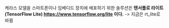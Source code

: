 
케라스 모델을 스마트폰이나 임베디드 장치에 배포하기 위한 솔루션은 
__텐서플로 라이트(TensorFlow Lite) https://www.tensorflow.org/lite  이다.__
 -> 지금은 rt_lite로 바뀜


